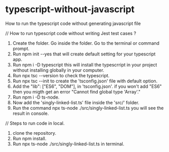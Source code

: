 # typescript-without-javascript
How to run the typescript code without generating javascript file

// How to run typescript code without writing Jest test cases ?

1. Create the folder. Go inside the folder. Go to the terminal or command prompt.
2. Run npm init --yes that will create default setting for your typescript app.
3. Run npm i -D typescript this will install the typescrript in your project without installing globally in your computer.
4. Run npx tsc --version to check the typescript.
5. Run npx tsc --init to create the 'tsconfig.json' file with default option.
6. Add the "lib": ["ES6", "DOM"], in 'tsconfig.json'. if you won't add "ES6" then you migth get an error "Cannot find global type 'Array'."
7. Run npm i -D ts-node.
8. Now add the 'singly-linked-list.ts' file inside the 'src/' folder.
9. Run the command npx ts-node ./src/singly-linked-list.ts you will see the result in console.


// Steps to run code in local.
1. clone the repository.
2. Run npm install.
3. Run npx ts-node ./src/singly-linked-list.ts in terminal.
